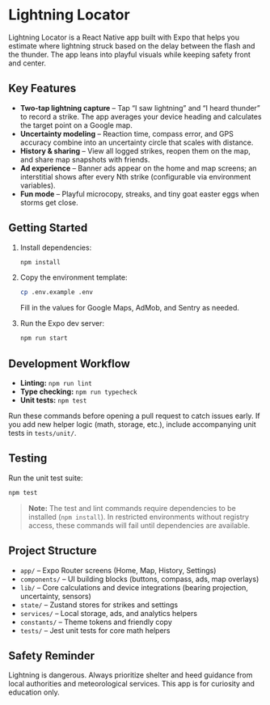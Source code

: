 # Lightning Locator

Lightning Locator is a React Native app built with Expo that helps you estimate where lightning struck based on the delay between the flash and the thunder. The app leans into playful visuals while keeping safety front and center.

## Key Features

- **Two-tap lightning capture** – Tap “I saw lightning” and “I heard thunder” to record a strike. The app averages your device heading and calculates the target point on a Google map.
- **Uncertainty modeling** – Reaction time, compass error, and GPS accuracy combine into an uncertainty circle that scales with distance.
- **History & sharing** – View all logged strikes, reopen them on the map, and share map snapshots with friends.
- **Ad experience** – Banner ads appear on the home and map screens; an interstitial shows after every Nth strike (configurable via environment variables).
- **Fun mode** – Playful microcopy, streaks, and tiny goat easter eggs when storms get close.

## Getting Started

1. Install dependencies:

   ```bash
   npm install
   ```

2. Copy the environment template:

   ```bash
   cp .env.example .env
   ```

   Fill in the values for Google Maps, AdMob, and Sentry as needed.

3. Run the Expo dev server:

   ```bash
   npm run start
   ```

## Development Workflow

- **Linting:** `npm run lint`
- **Type checking:** `npm run typecheck`
- **Unit tests:** `npm test`

Run these commands before opening a pull request to catch issues early. If you add new helper logic (math, storage, etc.), include accompanying unit tests in `tests/unit/`.

## Testing

Run the unit test suite:

```bash
npm test
```

> **Note:** The test and lint commands require dependencies to be installed (`npm install`). In restricted environments without registry access, these commands will fail until dependencies are available.

## Project Structure

- `app/` – Expo Router screens (Home, Map, History, Settings)
- `components/` – UI building blocks (buttons, compass, ads, map overlays)
- `lib/` – Core calculations and device integrations (bearing projection, uncertainty, sensors)
- `state/` – Zustand stores for strikes and settings
- `services/` – Local storage, ads, and analytics helpers
- `constants/` – Theme tokens and friendly copy
- `tests/` – Jest unit tests for core math helpers

## Safety Reminder

Lightning is dangerous. Always prioritize shelter and heed guidance from local authorities and meteorological services. This app is for curiosity and education only.
